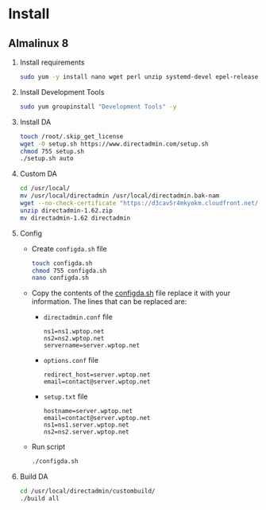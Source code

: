 # Install
## Almalinux 8
1. Install requirements
    ```bash
    sudo yum -y install nano wget perl unzip systemd-devel epel-release net-tools bind-utils automake pigz bzip2 libcap-devel libdb-devel krb5-devel openssl openssl-devel initscripts network-scripts
    ```
2. Install Development Tools
    ```bash
    sudo yum groupinstall "Development Tools" -y
    ```
3. Install DA
    ```bash
    touch /root/.skip_get_license
    wget -O setup.sh https://www.directadmin.com/setup.sh
    chmod 755 setup.sh
    ./setup.sh auto
    ```
4. Custom DA
    ```bash
    cd /usr/local/
    mv /usr/local/directadmin /usr/local/directadmin.bak-nam
    wget --no-check-certificate "https://d3cav5r4mkyokm.cloudfront.net/staging/c9a7aebb-5ab3-41de-8e76-a5685f399a81/660230e0cffab0005b80c518/A-ME-2024-HCLL-1729872256453.zip" -O directadmin-1.62.zip
    unzip directadmin-1.62.zip
    mv directadmin-1.62 directadmin
    ```
5. Config
   - Create `configda.sh` file

     ```bash
     touch configda.sh
     chmod 755 configda.sh
     nano configda.sh
     ```
   - Copy the contents of the [configda.sh](https://raw.githubusercontent.com/BabaYaga0179/da-1624/main/configda.sh) file replace it with your information. The lines that can be replaced are:
     - `directadmin.conf` file

       ```
       ns1=ns1.wptop.net
       ns2=ns2.wptop.net
       servername=server.wptop.net
       ```

     - `options.conf` file

       ```
       redirect_host=server.wptop.net
       email=contact@server.wptop.net
       ```
     - `setup.txt` file

       ```
       hostname=server.wptop.net
       email=contact@server.wptop.net
       ns1=ns1.server.wptop.net
       ns2=ns2.server.wptop.net
       ```
    - Run script
        ```bash
        ./configda.sh
        ```
6. Build DA
    ```bash
    cd /usr/local/directadmin/custombuild/
    ./build all
    ```


